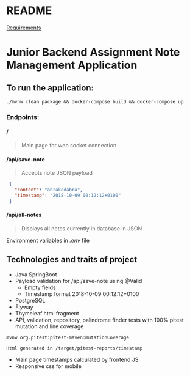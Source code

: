 README
======

[Requirements](Requirements.md)

# Junior Backend Assignment Note Management Application

## To run the application:
```
./mvnw clean package && docker-compose build && docker-compose up
```

### Endpoints:
#### /
> Main page for web socket connection

#### /api/save-note
> Accepts note JSON payload
   ```json
    {
      "content": "abrakadabra",
      "timestamp": "2018-10-09 00:12:12+0100"
    }
   ```
#### /api/all-notes
> Displays all notes currently in database in JSON

Environment variables in _.env_ file

## Technologies and traits of project
- Java SpringBoot
- Payload validation for /api/save-note using @Valid
  - Empty fields
  - Timestamp format 2018-10-09 00:12:12+0100
- PostgreSQL
- Flyway
- Thymeleaf html fragment
- API, validation, repository, palindrome finder tests with 100% pitest mutation and line coverage
```
mvnw org.pitest:pitest-maven:mutationCoverage

Html generated in /target/pitest-reports/timestamp
```
- Main page timestamps calculated by frontend JS
- Responsive css for mobile
